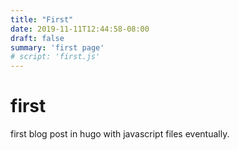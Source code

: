 ```yaml
---
title: "First"
date: 2019-11-11T12:44:58-08:00
draft: false
summary: 'first page'
# script: 'first.js'
---
```


# first

first blog post in hugo with javascript files eventually.

<!--
<script src="/js/first.js"></script>
<script src="/js/second.js"></script>
-->